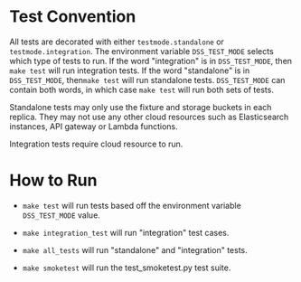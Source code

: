 # Test Convention

All tests are decorated with either `testmode.standalone` or `testmode.integration`. The environment variable
`DSS_TEST_MODE` selects which type of tests to run. If the word "integration" is in `DSS_TEST_MODE`, then `make test`
will run integration tests. If the word "standalone" is in `DSS_TEST_MODE`, then`make test` will run standalone tests.
`DSS_TEST_MODE` can contain both words, in which case `make test` will run both sets of tests.

Standalone tests may only use the fixture and storage buckets in each replica. They may not use any other cloud
resources such as Elasticsearch instances, API gateway or Lambda functions.

Integration tests require cloud resource to run.

# How to Run

* `make test` will run tests based off the environment variable `DSS_TEST_MODE` value.

* `make integration_test` will run "integration" test cases.

* `make all_tests` will run "standalone" and "integration" tests.

* `make smoketest` will run the test_smoketest.py test suite.